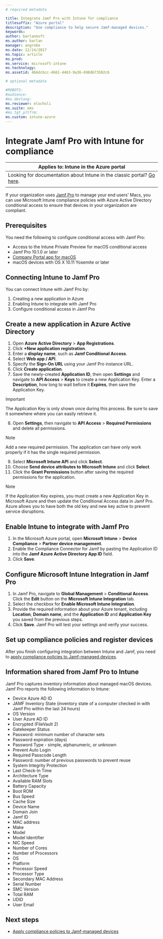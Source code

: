 ```yaml
---
# required metadata

title: Integrate Jamf Pro with Intune for compliance
titlesuffix: "Azure portal"
description: "Use compliance to help secure Jamf-managed devices."
keywords:
author: barlanmsft
ms.author: barlan
manager: angrobe
ms.date: 12/14/2017
ms.topic: article
ms.prod:
ms.service: microsoft-intune
ms.technology:
ms.assetid: 4b6dcbcc-4661-4463-9a36-698d673502c6

# optional metadata

#ROBOTS: 
#audience:
#ms.devlang:
ms.reviewer: elocholi
ms.suite: ems
#ms.tgt_pltfrm:
ms.custom: intune-azure
---
```


# Integrate Jamf Pro with Intune for compliance

|Applies to: Intune in the Azure portal |
|--|
|Looking for documentation about Intune in the classic portal? [Go here](/intune/introduction-intune?toc=/intune-classic/toc.json).|
| |

If your organization uses [Jamf Pro](https://www.jamf.com) to manage your end users' Macs, you can use Microsoft Intune compliance policies with Azure Active Directory conditional access to ensure that devices in your organization are compliant.

## Prerequisites

You need the following to configure conditional access with Jamf Pro:

- Access to the Intune Private Preview for macOS conditional access
- Jamf Pro 10.1.0 or later
- [Company Portal app for macOS](https://aka.ms/macoscompanyportal)
- macOS devices with OS X 10.11 Yosemite or later

## Connecting Intune to Jamf Pro

You can connect Intune with Jamf Pro by:

1. Creating a new application in Azure
2. Enabling Intune to integrate with Jamf Pro
3. Configure conditional access in Jamf Pro

## Create a new application in Azure Active Directory

1. Open **Azure Active Directory** > **App Registrations**.
2. Click **+New application registration**.
3. Enter a **display name**, such as **Jamf Conditional Access**.
4. Select **Web app / API**.
5. Specify the **Sign-On URL** using your Jamf Pro instance URL.
6. Click **Create application**.
7. Save the newly-created **Application ID**, then open **Settings** and navigate to **API Access** > **Keys** to create a new Application Key. Enter a **Description**, how long to wait before it **Expires**, then save the Application Key.

  > [!IMPORTANT]
  > The Application Key is only shown once during this process. Be sure to save it somewhere where you can easily retrieve it.

8. Open **Settings**, then navigate to **API Access** > **Required Permissions** and delete all permissions.

  > [!NOTE]
  > Add a new required permission. The application can have only work properly if it has the single required permission.

9.  Select **Microsoft Intune API** and click **Select**.
10. Choose **Send device attributes to Microsoft Intune** and click **Select**.
11. Click the **Grant Permissions** button after saving the required permissions for the application.

  > [!NOTE]
  > If the Application Key expires, you must create a new Application Key in Microsoft Azure and then update the Conditional Access data in Jamf Pro. Azure allows you to have both the old key and new key active to prevent service disruptions.

## Enable Intune to integrate with Jamf Pro

1. In the Microsoft Azure portal, open **Microsoft Intune** > **Device Compliance** > **Partner device management**.
2. Enable the Compliance Connector for Jamf by pasting the Application ID into the **Jamf Azure Active Directory App ID** field.
3. Click **Save**.

## Configure Microsoft Intune Integration in Jamf Pro

1. In Jamf Pro, navigate to **Global Management** > **Conditional Access**. Click the **Edit** button on the
**Microsoft Intune Integration** tab.
2. Select the checkbox for **Enable Microsoft Intune Integration**.
3. Provide the required information about your Azure tenant, including **Location**, **Domain name**, and the **Application ID** and **Application Key** you saved from the previous steps.
4. Click **Save**. Jamf Pro will test your settings and verify your success.

## Set up compliance policies and register devices

After you finish configuring integration between Intune and Jamf, you need to [apply compliance policies to Jamf-managed devices](conditional-access-assign-jamf.md).

## Information shared from Jamf Pro to Intune

Jamf Pro captures inventory information about managed macOS devices. Jamf Pro reports the following information to Intune:

* Device Azure AD ID
* JAMF Inventory State (inventory state of a computer checked in with Jamf Pro within the last 24 hours)
* OS Version
* User Azure AD ID
* Encrypted (FileVault 2)
* Gatekeeper Status
* Password: minimum number of character sets
* Password expiration (days)
* Password Type - simple, alphanumeric, or unknown
* Prevent Auto Login
* Required Passcode Length
* Password: number of previous passwords to prevent reuse
* System Integrity Protection
* Last Check-In Time
* Architecture Type
* Available RAM Slots
* Battery Capacity
* Boot ROM
* Bus Speed
* Cache Size
* Device Name
* Domain Join
* Jamf ID
* MAC address
* Make
* Model
* Model Identifier
* NIC Speed
* Number of Cores
* Number of Processors
* OS
* Platform
* Processor Speed
* Processor Type
* Secondary MAC Address
* Serial Number
* SMC Version
* Total RAM
* UDID
* User Email

## Next steps

- [Apply compliance policies to Jamf-managed devices](conditional-access-assign-jamf.md)
